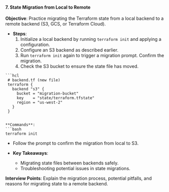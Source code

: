 #### 7. **State Migration from Local to Remote**

   **Objective**: Practice migrating the Terraform state from a local backend to a remote backend (S3, GCS, or Terraform Cloud).

   - **Steps**:
     1. Initialize a local backend by running `terraform init` and applying a configuration.
     2. Configure an S3 backend as described earlier.
     3. Run `terraform init` again to trigger a migration prompt. Confirm the migration.
     4. Check the S3 bucket to ensure the state file has moved.

    ```hcl
     # backend.tf (new file)
     terraform {
       backend "s3" {
         bucket = "migration-bucket"
         key    = "state/terraform.tfstate"
         region = "us-west-2"
       }
     }
   ```

   **Commands**:
   ```bash
   terraform init
   ```

   - Follow the prompt to confirm the migration from local to S3.


   - **Key Takeaways**:
     - Migrating state files between backends safely.
     - Troubleshooting potential issues in state migrations.

   **Interview Points**: Explain the migration process, potential pitfalls, and reasons for migrating state to a remote backend.
